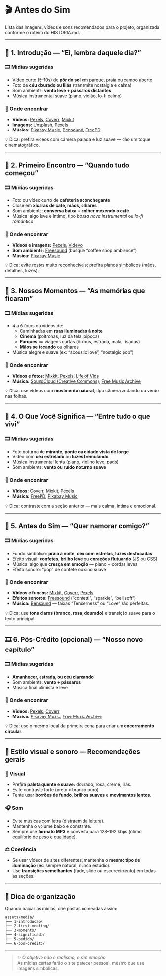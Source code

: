 # 🎬 Antes do Sim

Lista das imagens, vídeos e sons recomendados para o projeto, organizada conforme o roteiro do HISTORIA.md.

---

## 🌅 1. Introdução — “Ei, lembra daquele dia?”

### 🎞️ Mídias sugeridas
- Vídeo curto (5–10s) de **pôr do sol** em parque, praia ou campo aberto  
- Foto de **céu dourado ou lilás** (transmite nostalgia e calma)  
- Som ambiente: **vento leve + pássaros distantes**  
- Música instrumental suave (piano, violão, lo-fi calmo)

### 🔎 Onde encontrar
- **Vídeos:** [Pexels](https://www.pexels.com/videos/), [Coverr](https://coverr.co/), [Mixkit](https://mixkit.co/)  
- **Imagens:** [Unsplash](https://unsplash.com/), [Pexels](https://pexels.com/)  
- **Música:** [Pixabay Music](https://pixabay.com/music/), [Bensound](https://www.bensound.com/), [FreePD](https://freepd.com/)

💡 Dica: prefira vídeos com câmera parada e luz suave — dão um toque cinematográfico.

---

## 🌻 2. Primeiro Encontro — “Quando tudo começou”

### 🎞️ Mídias sugeridas
- Foto ou vídeo curto de **cafeteria aconchegante**  
- Close em **xícaras de café, mãos, olhares**  
- Som ambiente: **conversa baixa + colher mexendo o café**  
- Música: algo leve e íntimo, tipo *bossa nova instrumental* ou *lo-fi romântico*

### 🔎 Onde encontrar
- **Vídeos e imagens:** [Pexels](https://pexels.com/), [Videvo](https://www.videvo.net/)  
- **Som ambiente:** [Freesound](https://freesound.org/) (busque “coffee shop ambience”)  
- **Música:** [Pixabay Music](https://pixabay.com/music/)

💡 Dica: evite rostos muito reconhecíveis; prefira planos simbólicos (mãos, detalhes, luzes).

---

## 💬 3. Nossos Momentos — “As memórias que ficaram”

### 🎞️ Mídias sugeridas
- 4 a 6 fotos ou vídeos de:
  - Caminhadas em **ruas iluminadas à noite**
  - **Cinema** (poltronas, luz da tela, pipoca)
  - **Parques** ou viagens curtas (ônibus, estrada, mala, risadas)
  - **Mãos se tocando** ou olhares  
- Música alegre e suave (ex: “acoustic love”, “nostalgic pop”)

### 🔎 Onde encontrar
- **Vídeos e fotos:** [Mixkit](https://mixkit.co/), [Pexels](https://pexels.com/), [Life of Vids](https://www.lifeofvids.com/)  
- **Música:** [SoundCloud (Creative Commons)](https://soundcloud.com/search?q=romantic%20instrumental%20cc), [Free Music Archive](https://freemusicarchive.org/)  

💡 Dica: use vídeos com **movimento natural**, tipo câmera andando ou vento nas folhas.  

---

## 🌙 4. O Que Você Significa — “Entre tudo o que vivi”

### 🎞️ Mídias sugeridas
- Foto noturna de **mirante, ponte ou cidade vista de longe**  
- Vídeo com **céu estrelado** ou **luzes tremulando**  
- Música instrumental lenta (piano, violino leve, pads)  
- Som ambiente: **vento ou ruído noturno suave**

### 🔎 Onde encontrar
- **Vídeos:** [Coverr](https://coverr.co/), [Mixkit](https://mixkit.co/), [Pexels](https://pexels.com/)  
- **Música:** [FreePD](https://freepd.com/), [Pixabay Music](https://pixabay.com/music/)

💡 Dica: contraste com a seção anterior — mais calma, íntima e emocional.

---

## 💍 5. Antes do Sim — “Quer namorar comigo?”

### 🎞️ Mídias sugeridas
- Fundo simbólico: **praia à noite**, **céu com estrelas**, **luzes desfocadas**  
- Efeito visual: **confetes**, **brilho leve** ou **corações flutuando** (JS ou CSS)  
- Música: algo que **cresça em emoção** — piano + cordas leves  
- Efeito sonoro: “pop” de confete ou sino suave

### 🔎 Onde encontrar
- **Vídeos e fundos:** [Mixkit](https://mixkit.co/), [Coverr](https://coverr.co/), [Pexels](https://pexels.com/)  
- **Efeitos sonoros:** [Freesound](https://freesound.org/) (“confetti”, “sparkle”, “bell soft”)  
- **Música:** [Bensound](https://www.bensound.com/) — faixas “Tenderness” ou “Love” são perfeitas.

💡 Dica: use **tons claros (branco, rosa, dourado)** e transição suave para o texto principal.

---

## 🎞️ 6. Pós-Crédito (opcional) — “Nosso novo capítulo”

### 🎞️ Mídias sugeridas
- **Amanhecer, estrada, ou céu clareando**  
- Som ambiente: **vento + pássaros**  
- Música final otimista e leve

### 🔎 Onde encontrar
- **Vídeos:** [Pexels](https://pexels.com/), [Coverr](https://coverr.co/)  
- **Música:** [Pixabay Music](https://pixabay.com/music/), [Free Music Archive](https://freemusicarchive.org/)

💡 Dica: use o mesmo local da primeira cena para criar um **encerramento circular**.

---

## 🧭 Estilo visual e sonoro — Recomendações gerais

### 🎨 Visual
- Prefira **paleta quente e suave:** dourado, rosa, creme, lilás.  
- Evite contraste forte (preto x branco puro).  
- Tente usar **borrões de fundo**, **brilhos suaves** e **movimentos lentos**.  

### 🎧 Som
- Evite músicas com letra (distraem da leitura).  
- Mantenha o volume baixo e constante.  
- Sempre use **formato MP3** e converta para 128–192 kbps (ótimo equilíbrio de peso e qualidade).  

### ⚖️ Coerência
- Se usar vídeos de sites diferentes, mantenha o **mesmo tipo de iluminação** (ex: sempre natural, nunca estúdio).  
- Use **transições semelhantes** (fade, slide ou escurecimento) em todas as seções.

---

## 💾 Dica de organização
Quando baixar as mídias, crie pastas nomeadas assim:
```
assets/media/  
├── 1-introducao/  
├── 2-first-meeting/  
├── 3-moments/  
├── 4-significado/  
├── 5-pedido/  
└── 6-pos-credito/
```


---

> ✨ *O objetivo não é realismo, e sim emoção.*  
> As mídias certas farão o site parecer pessoal, mesmo que use imagens simbólicas.
